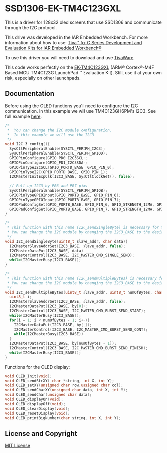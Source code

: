 # SSD1306-EK-TM4C123GXL

This is a driver for 128x32 oled screens that use SSD1306 and communicate through the I2C protocol.

This drive was developed in the IAR Embedded Workbench. For more information about how to use: [Tiva™ for C Series Development and Evaluation Kits for IAR Embedded Workbench®](https://www.ti.com/lit/ml/spmu354/spmu354.pdf?ts=1606222928076&ref_url=https%253A%252F%252Fwww.ti.com%252Ftool%252FEK-TM4C123GXL)

To use this driver you will need to download and use [TivaWare](https://www.ti.com/tool/download/SW-TM4C).

This code works perfectly on the [EK-TM4C123GXL](https://www.ti.com/tool/EK-TM4C123GXL) (ARM® Cortex®-M4F Based MCU TM4C123G LaunchPad ™ Evaluation Kit). Still, use it at your own risk, especially on other launchpads.

## Documentation
Before using the OLED functions you'll need to configure the I2C communication. In this example we will use TM4C123GH6PM's I2C3.
See full example [here](https://github.com/Bruno4l/SSD1306-EK-TM4C123GXL/blob/main/main.c).
```C
/*
 *  You can change the I2C module configuration.
 *  In this example we will use the I2C3
 */
void I2C_3_config(){
  SysCtlPeripheralEnable(SYSCTL_PERIPH_I2C3);
  SysCtlPeripheralEnable(SYSCTL_PERIPH_GPIOD);
  GPIOPinConfigure(GPIO_PD0_I2C3SCL);
  GPIOPinConfigure(GPIO_PD1_I2C3SDA);
  GPIOPinTypeI2CSCL(GPIO_PORTD_BASE, GPIO_PIN_0);
  GPIOPinTypeI2C(GPIO_PORTD_BASE, GPIO_PIN_1);
  I2CMasterInitExpClk(I2C3_BASE, SysCtlClockGet(), false);
  
  // Pull up I2C3 by PB6 and PB7 pins
  SysCtlPeripheralEnable(SYSCTL_PERIPH_GPIOB);
  GPIOPinTypeGPIOInput(GPIO_PORTB_BASE, GPIO_PIN_6);
  GPIOPinTypeGPIOInput(GPIO_PORTB_BASE, GPIO_PIN_7);
  GPIOPadConfigSet(GPIO_PORTB_BASE, GPIO_PIN_6, GPIO_STRENGTH_12MA, GPIO_PIN_TYPE_STD_WPU);
  GPIOPadConfigSet(GPIO_PORTB_BASE, GPIO_PIN_7, GPIO_STRENGTH_12MA, GPIO_PIN_TYPE_STD_WPU);
}

/* 
 * This function with this name (I2C_sendSingleByte) is necessary for the operation.
 * You can change the I2C module by changing the I2C3_BASE to the desired module
 */
void I2C_sendSingleByte(uint8_t slave_addr, char data){
  I2CMasterSlaveAddrSet(I2C3_BASE, slave_addr, false);
  I2CMasterDataPut(I2C3_BASE, data);
  I2CMasterControl(I2C3_BASE, I2C_MASTER_CMD_SINGLE_SEND);
  while(I2CMasterBusy(I2C3_BASE));
}

/* 
 * This function with this name (I2C_sendMultipleBytes) is necessary for the operation.
 * You can change the I2C module by changing the I2C3_BASE to the desired module
 */
void I2C_sendMultipleBytes(uint8_t slave_addr, uint8_t numOfBytes, char by[]){
  uint8_t i;
  I2CMasterSlaveAddrSet(I2C3_BASE, slave_addr, false);
  I2CMasterDataPut(I2C3_BASE, by[0]);
  I2CMasterControl(I2C3_BASE, I2C_MASTER_CMD_BURST_SEND_START);
  while(I2CMasterBusy(I2C3_BASE));
  for(i = 1; i < numOfBytes - 1; i++){
    I2CMasterDataPut(I2C3_BASE, by[i]);
    I2CMasterControl(I2C3_BASE, I2C_MASTER_CMD_BURST_SEND_CONT);
    while(I2CMasterBusy(I2C3_BASE));
  }
  I2CMasterDataPut(I2C3_BASE, by[numOfBytes - 1]);
  I2CMasterControl(I2C3_BASE, I2C_MASTER_CMD_BURST_SEND_FINISH);
  while(I2CMasterBusy(I2C3_BASE));
}
```
Functions for the OLED display:
```c
void OLED_Init(void);
void OLED_sendStrXY( char *string, int X, int Y);
void OLED_setXY(unsigned char row,unsigned char col);
void OLED_sendCharXY(unsigned char data, int X, int Y);
void OLED_sendChar(unsigned char data);
void OLED_displayOn(void);
void OLED_displayOff(void);
void OLED_clearDisplay(void);
void OLED_resetDisplay(void);
void OLED_printBigNumber(char string, int X, int Y);
```

## License and Copyright
[MIT License](https://github.com/Bruno4l/SSD1306-EK-TM4C123GXL/blob/main/LICENSE)
